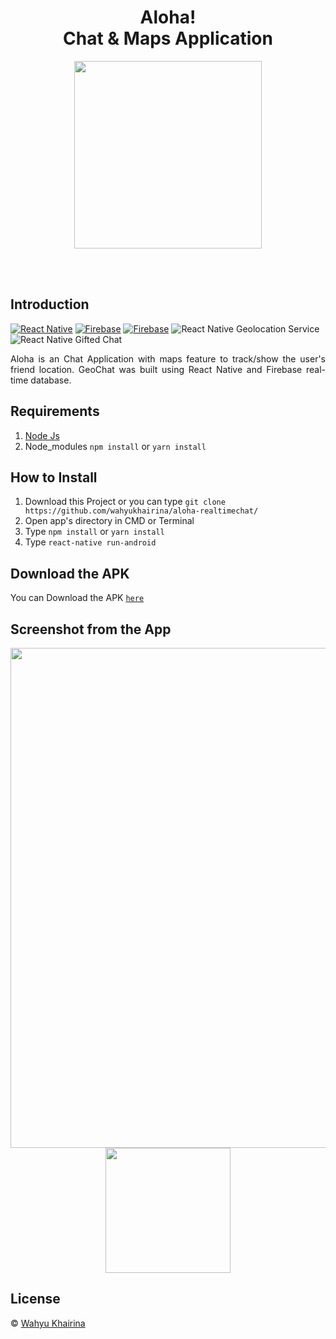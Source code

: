 <h1 align='center'>Aloha! <br>Chat & Maps Application</h1>


<p align='center'>
    <img width="300" src='https://user-images.githubusercontent.com/61218212/78534878-5db4d580-7815-11ea-9eb7-5540dfa10c39.gif' />
</p>

<br>
<br>

## Introduction
[![React Native](https://img.shields.io/badge/react%20native-v0.60.5-blue)](https://facebook.github.io/react-native/)
[![Firebase](https://img.shields.io/badge/firebase-v6.60-orange)](https://firebase.google.com/?gclid=EAIaIQobChMI2qeqx_3C4wIVTiUrCh0i0QGfEAAYASAAEgIPNfD_BwE)
[![Firebase](https://img.shields.io/badge/React%20Native%20Maps-0.25.0-green.svg?style=rounded-square)](https://github.com/react-native-community/react-native-maps)
![React Native Geolocation Service](https://img.shields.io/badge/react%20native%20geolocation%20service-v3.1.0-brightgreen)
![React Native Gifted Chat](https://img.shields.io/badge/react%20native%20gifted%20chat-v0.9.11-yellowgreen)

<p align='justify'>Aloha is an Chat Application with maps feature to track/show the user's friend location. GeoChat was built using React Native and Firebase real-time database.</p>

## Requirements
1. <a href="https://nodejs.org/en/download/">Node Js</a>
2. Node_modules ``` npm install ``` or ``` yarn install ```

## How to Install
1. Download this Project or you can type ``` git clone https://github.com/wahyukhairina/aloha-realtimechat/ ```
2. Open app's directory in CMD or Terminal
3. Type ` npm install ` or ` yarn install `
4. Type ` react-native run-android `
<!-- 
## Preview Video 
You can watch the preview video [`here`](https://drive.google.com/file/d/100MX_fDn3zn_xsOpg109sTaguJ72sz25/view?usp=sharing) -->

## Download the APK
You can Download the APK [`here`](https://drive.google.com/drive/folders/1C_zNb5JL1PVRe7WzP_z9eSkZ-VKpb3xY)


## Screenshot from the App
<p align='center'>
  <span>
      <image width="800" src="./rdm/ui_app.png" />
    <image width="200" src='./rdm/login.png' />
      
  </span>
</p>

## License
© [Wahyu Khairina](https://github.com/wahyukhairina/ " Wahyu Khairina")

